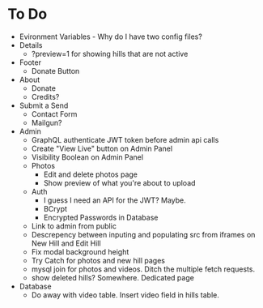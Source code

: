 # To Do
- Evironment Variables - Why do I have two config files?
- Details
    - ?preview=1 for showing hills that are not active
- Footer
    - Donate Button
- About
    - Donate
    - Credits?
- Submit a Send
    - Contact Form
    - Mailgun?
- Admin
    - GraphQL authenticate JWT token before admin api calls
    - Create "View Live" button on Admin Panel
    - Visibility Boolean on Admin Panel
    - Photos
        - Edit and delete photos page
        - Show preview of what you're about to upload
    - Auth
        - I guess I need an API for the JWT? Maybe.
        - BCrypt
        - Encrypted Passwords in Database
    - Link to admin from public
    - Descrepency between inputing and populating src from iframes on New Hill and Edit Hill
    - Fix modal background height
    - Try Catch for photos and new hill pages
    - mysql join for photos and videos. Ditch the multiple fetch requests.
    - show deleted hills? Somewhere. Dedicated page
- Database
    - Do away with video table. Insert video field in hills table.